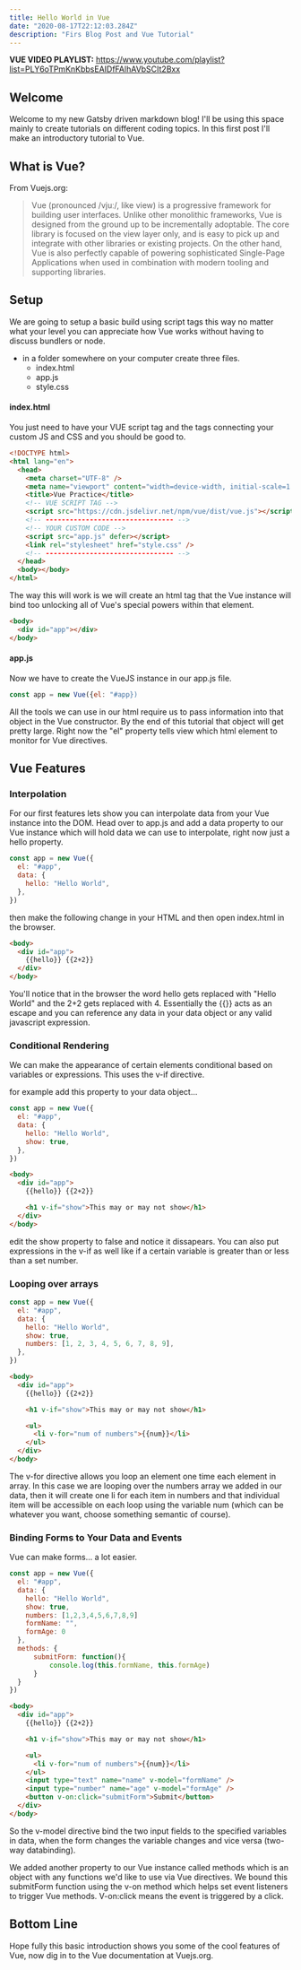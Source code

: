 ```yaml
---
title: Hello World in Vue
date: "2020-08-17T22:12:03.284Z"
description: "Firs Blog Post and Vue Tutorial"
---
```


**VUE VIDEO PLAYLIST:** https://www.youtube.com/playlist?list=PLY6oTPmKnKbbsEAIDfFAlhAVbSCIt2Bxx

## Welcome

Welcome to my new Gatsby driven markdown blog! I'll be using this space mainly to create tutorials on different coding topics. In this first post I'll make an introductory tutorial to Vue.

## What is Vue?

From Vuejs.org:

> Vue (pronounced /vjuː/, like view) is a progressive framework for building user interfaces. Unlike other monolithic frameworks, Vue is designed from the ground up to be incrementally adoptable. The core library is focused on the view layer only, and is easy to pick up and integrate with other libraries or existing projects. On the other hand, Vue is also perfectly capable of powering sophisticated Single-Page Applications when used in combination with modern tooling and supporting libraries.

## Setup

We are going to setup a basic build using script tags this way no matter what your level you can appreciate how Vue works without having to discuss bundlers or node.

- in a folder somewhere on your computer create three files.
  - index.html
  - app.js
  - style.css

#### index.html

You just need to have your VUE script tag and the tags connecting your custom JS and CSS and you should be good to.

```html
<!DOCTYPE html>
<html lang="en">
  <head>
    <meta charset="UTF-8" />
    <meta name="viewport" content="width=device-width, initial-scale=1.0" />
    <title>Vue Practice</title>
    <!-- VUE SCRIPT TAG -->
    <script src="https://cdn.jsdelivr.net/npm/vue/dist/vue.js"></script>
    <!-- -------------------------------- -->
    <!-- YOUR CUSTOM CODE -->
    <script src="app.js" defer></script>
    <link rel="stylesheet" href="style.css" />
    <!-- -------------------------------- -->
  </head>
  <body></body>
</html>
```

The way this will work is we will create an html tag that the Vue instance will bind too unlocking all of Vue's special powers within that element.

```html
<body>
  <div id="app"></div>
</body>
```

#### app.js

Now we have to create the VueJS instance in our app.js file.

```js
const app = new Vue({el: "#app})
```

All the tools we can use in our html require us to pass information into that object in the Vue constructor. By the end of this tutorial that object will get pretty large. Right now the "el" property tells view which html element to monitor for Vue directives.

## Vue Features

### Interpolation

For our first features lets show you can interpolate data from your Vue instance into the DOM. Head over to app.js and add a data property to our Vue instance which will hold data we can use to interpolate, right now just a hello property.

```js
const app = new Vue({
  el: "#app",
  data: {
    hello: "Hello World",
  },
})
```

then make the following change in your HTML and then open index.html in the browser.

```html
<body>
  <div id="app">
    {{hello}} {{2+2}}
  </div>
</body>
```

You'll notice that in the browser the word hello gets replaced with "Hello World" and the 2+2 gets replaced with 4. Essentially the {{}} acts as an escape and you can reference any data in your data object or any valid javascript expression.

### Conditional Rendering

We can make the appearance of certain elements conditional based on variables or expressions. This uses the v-if directive.

for example add this property to your data object...

```js
const app = new Vue({
  el: "#app",
  data: {
    hello: "Hello World",
    show: true,
  },
})
```

```html
<body>
  <div id="app">
    {{hello}} {{2+2}}

    <h1 v-if="show">This may or may not show</h1>
  </div>
</body>
```

edit the show property to false and notice it dissapears. You can also put expressions in the v-if as well like if a certain variable is greater than or less than a set number.

### Looping over arrays

```js
const app = new Vue({
  el: "#app",
  data: {
    hello: "Hello World",
    show: true,
    numbers: [1, 2, 3, 4, 5, 6, 7, 8, 9],
  },
})
```

```html
<body>
  <div id="app">
    {{hello}} {{2+2}}

    <h1 v-if="show">This may or may not show</h1>

    <ul>
      <li v-for="num of numbers">{{num}}</li>
    </ul>
  </div>
</body>
```

The v-for directive allows you loop an element one time each element in array. In this case we are looping over the numbers array we added in our data, then it will create one li for each item in numbers and that individual item will be accessible on each loop using the variable num (which can be whatever you want, choose something semantic of course).

### Binding Forms to Your Data and Events

Vue can make forms... a lot easier.

```js
const app = new Vue({
  el: "#app",
  data: {
    hello: "Hello World",
    show: true,
    numbers: [1,2,3,4,5,6,7,8,9]
    formName: "",
    formAge: 0
  },
  methods: {
      submitForm: function(){
          console.log(this.formName, this.formAge)
      }
  }
})
```

```html
<body>
  <div id="app">
    {{hello}} {{2+2}}

    <h1 v-if="show">This may or may not show</h1>

    <ul>
      <li v-for="num of numbers">{{num}}</li>
    </ul>
    <input type="text" name="name" v-model="formName" />
    <input type="number" name="age" v-model="formAge" />
    <button v-on:click="submitForm">Submit</button>
  </div>
</body>
```

So the v-model directive bind the two input fields to the specified variables in data, when the form changes the variable changes and vice versa (two-way databinding).

We added another property to our Vue instance called methods which is an object with any functions we'd like to use via Vue directives. We bound this submitForm function using the v-on method which helps set event listeners to trigger Vue methods. V-on:click means the event is triggered by a click.

## Bottom Line

Hope fully this basic introduction shows you some of the cool features of Vue, now dig in to the Vue documentation at Vuejs.org.
